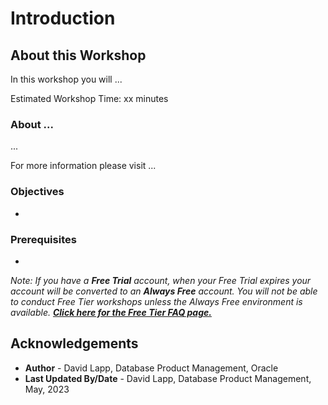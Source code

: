 # Introduction

## About this Workshop

In this workshop you will ...

Estimated Workshop Time: xx minutes

### About ...

...

For more information please visit ...

### Objectives

- 


### Prerequisites

- 

*Note: If you have a **Free Trial** account, when your Free Trial expires your account will be converted to an **Always Free** account. You will not be able to conduct Free Tier workshops unless the Always Free environment is available. **[Click here for the Free Tier FAQ page.](https://www.oracle.com/cloud/free/faq.html)***

## Acknowledgements

- **Author** - David Lapp, Database Product Management, Oracle
- **Last Updated By/Date** - David Lapp, Database Product Management, May, 2023
